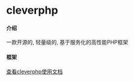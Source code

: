 # cleverphp

#### 介绍
一款开源的, 轻量级的, 基于服务化的高性能PHP框架

#### 框架
[查看cleverphp使用文档](http://www.cleverstone.cn)

